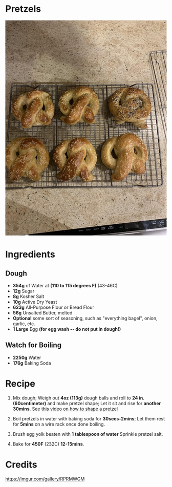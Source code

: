 # Pretzels

![Pretzels](./pretzels.jpeg)

# Ingredients

## Dough

* **354g** of Water at **(110 to 115 degrees F)** (43-46C)
* **12g** Sugar 
* **8g** Kosher Salt
* **10g** Active Dry Yeast
* **623g** All-Purpose Flour or Bread Flour 
* **56g** Unsalted Butter, melted
* **Optional** some sort of seasoning, such as "everything bagel", onion, garlic, etc.
* **1 Large** Egg **(for egg wash -- do not put in dough!)**

## Watch for Boiling

* **2250g** Water
* **176g** Baking Soda

# Recipe

1. Mix dough; Weigh out **4oz (113g)** dough balls and roll to **24 in.** **(60centimeter)** and make pretzel shape; Let it sit and rise for **another 30mins**. See [this video on how to shape a pretzel](https://www.youtube.com/watch?v=uwy9c0foFTc)

1. Boil pretzels in water with baking soda for **30secs-2mins**; Let them rest for **5mins** on a wire rack once done boiling.
 
1. Brush egg yolk beaten with **1 tablespoon of water**
Sprinkle pretzel salt.

1. Bake for **450F** (232C) **12-15mins**.

# Credits

https://imgur.com/gallery/RPRMWGM
